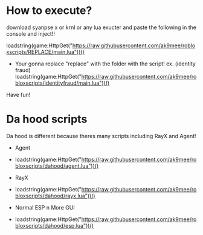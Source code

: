 # How to execute?

download syanpse x or krnl or any lua exucter and paste the following in the console and inject!!

loadstring(game:HttpGet("https://raw.githubusercontent.com/ak9mee/robloxscripts/REPLACE/main.lua"))()

- Your gonna replace "replace" with the folder with the script!
ex. (identity fraud) loadstring(game:HttpGet("https://raw.githubusercontent.com/ak9mee/robloxscripts/identityfraud/main.lua"))()

Have fun!

# Da hood scripts

Da hood is different because theres many scripts including RayX and Agent!

- Agent
- loadstring(game:HttpGet("https://raw.githubusercontent.com/ak9mee/robloxscripts/dahood/agent.lua"))()

- RayX
- loadstring(game:HttpGet("https://raw.githubusercontent.com/ak9mee/robloxscripts/dahood/rayx.lua"))()

- Normal ESP n More GUI
- loadstring(game:HttpGet("https://raw.githubusercontent.com/ak9mee/robloxscripts/dahood/esp.lua"))()
